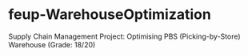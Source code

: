 # feup-WarehouseOptimization
Supply Chain Management Project: Optimising PBS (Picking-by-Store) Warehouse (Grade: 18/20)
